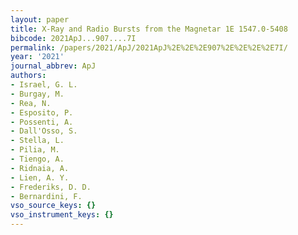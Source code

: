 ```yaml
---
layout: paper
title: X-Ray and Radio Bursts from the Magnetar 1E 1547.0-5408
bibcode: 2021ApJ...907....7I
permalink: /papers/2021/ApJ/2021ApJ%2E%2E%2E907%2E%2E%2E%2E7I/
year: '2021'
journal_abbrev: ApJ
authors:
- Israel, G. L.
- Burgay, M.
- Rea, N.
- Esposito, P.
- Possenti, A.
- Dall'Osso, S.
- Stella, L.
- Pilia, M.
- Tiengo, A.
- Ridnaia, A.
- Lien, A. Y.
- Frederiks, D. D.
- Bernardini, F.
vso_source_keys: {}
vso_instrument_keys: {}
---
```

